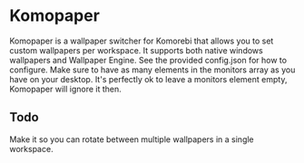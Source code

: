 # Komopaper
Komopaper is a wallpaper switcher for Komorebi that allows you to set custom wallpapers per workspace. It supports both native windows wallpapers and Wallpaper Engine. See the provided config.json for how to configure. Make sure to have as many elements in the monitors array as you have on your desktop. It's perfectly ok to leave a monitors element empty, Komopaper will ignore it then.

## Todo
Make it so you can rotate between multiple wallpapers in a single workspace.
